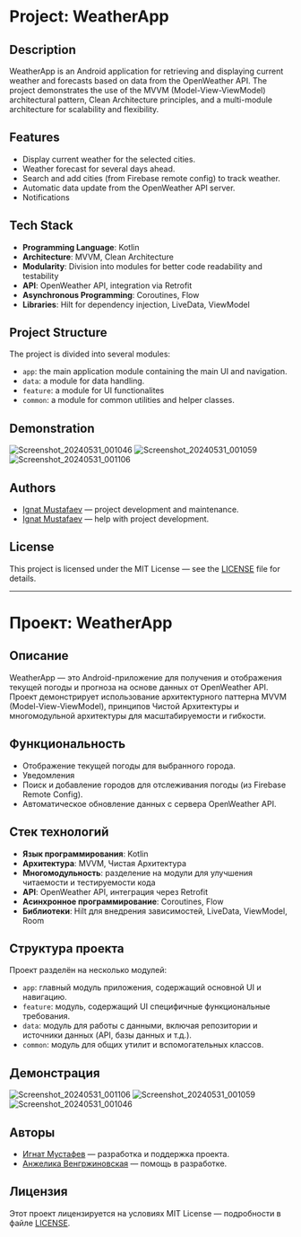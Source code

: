 # Project: WeatherApp

## Description

WeatherApp is an Android application for retrieving and displaying current weather and forecasts based on data from the OpenWeather API. The project demonstrates the use of the MVVM (Model-View-ViewModel) architectural pattern, Clean Architecture principles, and a multi-module architecture for scalability and flexibility.

## Features

- Display current weather for the selected cities.
- Weather forecast for several days ahead.
- Search and add cities (from Firebase remote config) to track weather.
- Automatic data update from the OpenWeather API server.
- Notifications

## Tech Stack

- **Programming Language**: Kotlin
- **Architecture**: MVVM, Clean Architecture
- **Modularity**: Division into modules for better code readability and testability
- **API**: OpenWeather API, integration via Retrofit
- **Asynchronous Programming**: Coroutines, Flow
- **Libraries**: Hilt for dependency injection, LiveData, ViewModel

## Project Structure

The project is divided into several modules:

- `app`: the main application module containing the main UI and navigation.
- `data`: a module for data handling.
- `feature`: a module for UI functionalites
- `common`: a module for common utilities and helper classes.

## Demonstration
![Screenshot_20240531_001046](https://github.com/tusxxx/WeatherApp/assets/91781511/daefcdcd-3d77-4601-9cb3-f399387c637b)
![Screenshot_20240531_001059](https://github.com/tusxxx/WeatherApp/assets/91781511/96243985-dd65-430c-8b35-2b1bec0d1fb9)
![Screenshot_20240531_001106](https://github.com/tusxxx/WeatherApp/assets/91781511/74597921-2bc0-4f60-ab58-0cf0904ed0ec)

## Authors

- [Ignat Mustafaev](https://github.com/tusxxx) — project development and maintenance.
- [Ignat Mustafaev](https://github.com/a-vengrzhinovskaya) — help with project development.

## License

This project is licensed under the MIT License — see the [LICENSE](LICENSE) file for details.

---

# Проект: WeatherApp

## Описание

WeatherApp — это Android-приложение для получения и отображения текущей погоды и прогноза на основе данных от OpenWeather API. Проект демонстрирует использование архитектурного паттерна MVVM (Model-View-ViewModel), принципов Чистой Архитектуры и многомодульной архитектуры для масштабируемости и гибкости.

## Функциональность

- Отображение текущей погоды для выбранного города.
- Уведомления
- Поиск и добавление городов для отслеживания погоды (из Firebase Remote Config).
- Автоматическое обновление данных с сервера OpenWeather API.

## Стек технологий

- **Язык программирования**: Kotlin
- **Архитектура**: MVVM, Чистая Архитектура
- **Многомодульность**: разделение на модули для улучшения читаемости и тестируемости кода
- **API**: OpenWeather API, интеграция через Retrofit
- **Асинхронное программирование**: Coroutines, Flow
- **Библиотеки**: Hilt для внедрения зависимостей, LiveData, ViewModel, Room

## Структура проекта

Проект разделён на несколько модулей:

- `app`: главный модуль приложения, содержащий основной UI и навигацию.
- `feature`: модуль, содержащий UI специфичные функциональные требования.
- `data`: модуль для работы с данными, включая репозитории и источники данных (API, базы данных и т.д.).
- `common`: модуль для общих утилит и вспомогательных классов.

## Демонстрация
![Screenshot_20240531_001106](https://github.com/tusxxx/WeatherApp/assets/91781511/0ee3238e-56ac-4f98-b90b-4e6ea9fd8ef5)
![Screenshot_20240531_001059](https://github.com/tusxxx/WeatherApp/assets/91781511/b6bcd15c-70b4-4cf0-8ce8-32d9c60994a8)
![Screenshot_20240531_001046](https://github.com/tusxxx/WeatherApp/assets/91781511/e5999037-9364-47ad-87b2-44a8c83f57b6)

## Авторы

- [Игнат Мустафев](https://github.com/tusxxx) — разработка и поддержка проекта.
- [Анжелика Венгржиновская](https://github.com/a-vengrzhinovskaya) — помощь в разработке.

## Лицензия

Этот проект лицензируется на условиях MIT License — подробности в файле [LICENSE](LICENSE).
